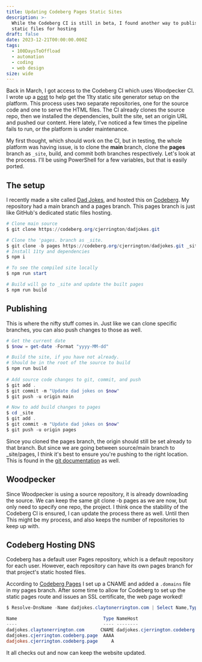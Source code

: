 ```yaml
---
title: Updating Codeberg Pages Static Sites
description: >-
  While the Codeberg CI is still in beta, I found another way to publish my
  static files for hosting
draft: false
date: 2023-12-21T00:00:00.000Z
tags:
  - 100DaysToOffload
  - automation
  - coding
  - web design
size: wide
---
```


Back in March, I got access to the Codeberg CI which uses Woodpecker CI. I wrote up a [post](/blog/codeberg-ci-and-11ty-builds/) to help get the 11ty static site generator setup on the platform. This process uses two separate repositories, one for the source code and one to serve the HTML files. The CI already clones the source repo, then we installed the dependencies, built the site, set an origin URL and pushed our content. Here lately, I've noticed a few times the pipeline fails to run, or the platform is under maintenance.

My first thought, which should work on the CI, but in testing, the whole platform was having issue, is to clone the **main** branch, clone the **pages** branch as `_site`, build, and commit both branches respectively. Let's look at the process. I'll be using PowerShell for a few variables, but that is easily ported.

## The setup

I recently made a site called [Dad Jokes](https://dadjokes.claytonerrington.com/), and hosted this on [Codeberg](https://codeberg.org/cjerrington/dadjokes). My repository had a main branch and a pages branch. This pages branch is just like GitHub's dedicated static files hosting.

```powershell
# Clone main source
$ git clone https://codeberg.org/cjerrington/dadjokes.git

# Clone the 'pages. branch as _site. 
$ git clone -b pages https://codeberg.org/cjerrington/dadjokes.git _site
# Install 11ty and dependencies
$ npm i

# To see the compiled site locally
$ npm run start

# Build will go to _site and update the built pages
$ npm run build
```

## Publishing

This is where the nifty stuff comes in. Just like we can clone specific branches, you can also push changes to those as well.

```powershell
# Get the current date
$ $now = get-date -Format "yyyy-MM-dd"

# Build the site, if you have not already.
# Should be in the root of the source to build
$ npm run build
 
# Add source code changes to git, commit, and push
$ git add . 
$ git commit -m "Update dad jokes on $now"
$ git push -u origin main

# Now to add build changes to pages
$ cd _site
$ git add . 
$ git commit -m "Update dad jokes on $now"
$ git push -u origin pages
```

Since you cloned the pages branch, the origin should still be set already to that branch. But since we are going between source/main branch to _site/pages, I think it's best to ensure you're pushing to the right location. This is found in the [git documentation](https://git-scm.com/docs/git-push) as well.

## Woodpecker

Since Woodpecker is using a source repository, it is already downloading the source. We can keep the same git clone -b pages as we are now, but only need to specify one repo, the project. I think once the stability of the Codeberg CI is ensured, I can update the process there as well. Until then This might be my process, and also keeps the number of repositories to keep up with.

## Codeberg Hosting DNS

Codeberg has a default user Pages repository, which is a default repository for each user. However, each repository can have its own pages branch for that project's static hosted files.

According to [Codeberg Pages](https://codeberg.page/) I set up a CNAME and added a `.domains` file in my pages branch. After some time to allow for Codeberg to set up the static pages route and issues an SSL certificate, the web page worked!

```powershell
$ Resolve-DnsName -Name dadjokes.claytonerrington.com | Select Name,Type,NameHost,IPAddress

Name                                Type NameHost                           IPAddress
----                                ---- --------                           ---------
dadjokes.claytonerrington.com      CNAME dadjokes.cjerrington.codeberg.page
dadjokes.cjerrington.codeberg.page  AAAA                                    2001:67c:1401:20f0::1
dadjokes.cjerrington.codeberg.page     A                                    217.197.91.145
```

It all checks out and now can keep the website updated.
